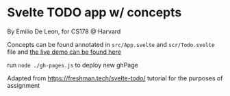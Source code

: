 # Svelte TODO app w/ concepts
By Emilio De Leon, for CS178 @ Harvard

Concepts can be found annotated in `src/App.svelte` and `scr/Todo.svelte` file and [the live demo can be found here](https://emiliojd.github.io/sveltetodo/)

run `node ./gh-pages.js` to deploy new ghPage

Adapted from https://freshman.tech/svelte-todo/ tutorial for the purposes of assignment

